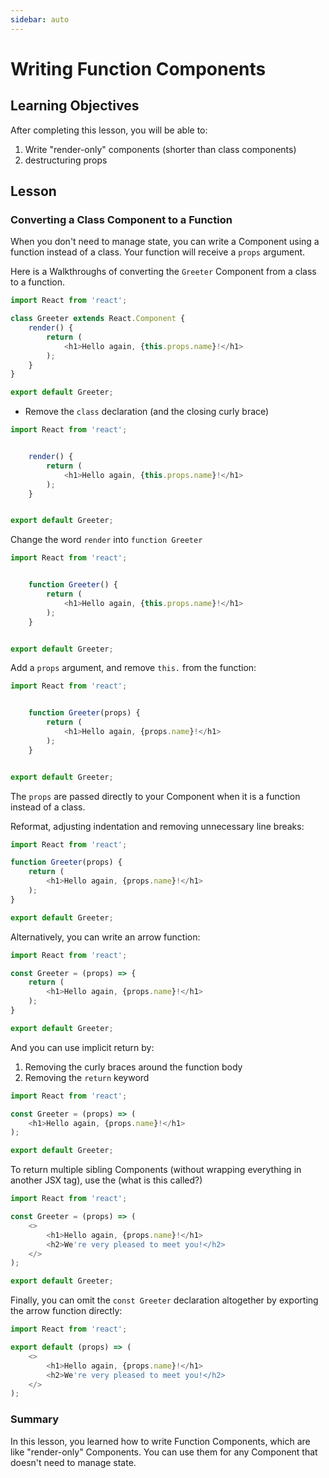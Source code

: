 ```yaml
---
sidebar: auto
---
```


# Writing Function Components


## Learning Objectives

After completing this lesson, you will be able to:

1. Write "render-only" components (shorter than class components)
1. destructuring props

## Lesson

### Converting a Class Component to a Function

When you don't need to manage state, you can write a Component using a function instead of a class.
Your function will receive a `props` argument.

Here is a Walkthroughs of converting the `Greeter` Component from a class to a function.

```js
import React from 'react';

class Greeter extends React.Component {
    render() {
        return (
            <h1>Hello again, {this.props.name}!</h1>
        );
    }
}

export default Greeter;
```

- Remove the `class` declaration (and the closing curly brace)


```js
import React from 'react';


    render() {
        return (
            <h1>Hello again, {this.props.name}!</h1>
        );
    }


export default Greeter;
```

Change the word `render` into `function Greeter`

```js
import React from 'react';


    function Greeter() {
        return (
            <h1>Hello again, {this.props.name}!</h1>
        );
    }


export default Greeter;
```

Add a `props` argument, and remove `this.` from the function:

```js
import React from 'react';


    function Greeter(props) {
        return (
            <h1>Hello again, {props.name}!</h1>
        );
    }


export default Greeter;
```

The `props` are passed directly to your Component when it is a function instead of a class.


Reformat, adjusting indentation and removing unnecessary line breaks:

```js
import React from 'react';

function Greeter(props) {
    return (
        <h1>Hello again, {props.name}!</h1>
    );
}

export default Greeter;
```

Alternatively, you can write an arrow function:

```js
import React from 'react';

const Greeter = (props) => {
    return (
        <h1>Hello again, {props.name}!</h1>
    );
}

export default Greeter;
```

And you can use implicit return by:

1. Removing the curly braces around the function body
2. Removing the `return` keyword


```js
import React from 'react';

const Greeter = (props) => (
    <h1>Hello again, {props.name}!</h1>
);

export default Greeter;
```

To return multiple sibling Components (without wrapping everything in another JSX tag), use the (what is this called?)

```js
import React from 'react';

const Greeter = (props) => (
    <>
        <h1>Hello again, {props.name}!</h1>
        <h2>We're very pleased to meet you!</h2>
    </>
);

export default Greeter;
```

Finally, you can omit the `const Greeter` declaration altogether by exporting the arrow function directly:


```js
import React from 'react';

export default (props) => (
    <>
        <h1>Hello again, {props.name}!</h1>
        <h2>We're very pleased to meet you!</h2>
    </>
);
```

### Summary

In this lesson, you learned how to write Function Components, which are like "render-only" Components. You can use them for any Component that doesn't need to manage state.